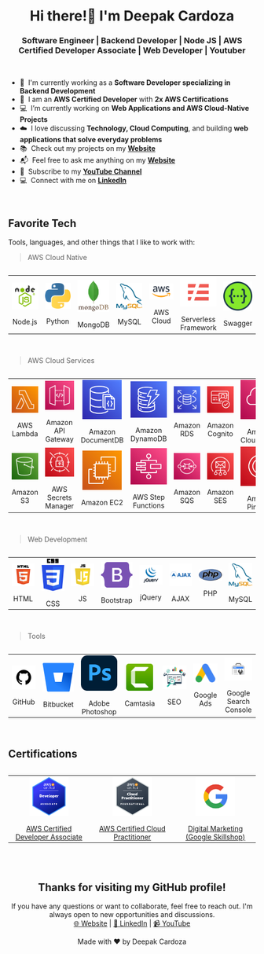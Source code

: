 <h1 align="center">Hi there!👋  I'm Deepak Cardoza</h1>
<h3 align="center">Software Engineer | Backend Developer | Node JS | AWS Certified Developer Associate | Web Developer | Youtuber</h3>
<br>

- 💼 &nbsp;I'm currently working as a **Software Developer specializing in Backend Development**
- 🏅 &nbsp;I am an **AWS Certified Developer** with **2x AWS Certifications**
- 💻 &nbsp;I’m currently working on **Web Applications and AWS Cloud-Native Projects**
- ☁️ &nbsp;I love discussing **Technology, Cloud Computing**, and building **web applications that solve everyday problems**
- 📚 &nbsp;Check out my projects on my **[Website](https://deepakcardoza.com/)**
- 📬 &nbsp;Feel free to ask me anything on my **[Website](https://deepakcardoza.com/)**
- 🎥 &nbsp;Subscribe to my **[YouTube Channel](https://www.youtube.com/channel/UCUMt1meu7i0C8TrJLT_Xe5w)**
- 💻 &nbsp;Connect with me on **[LinkedIn](https://www.linkedin.com/in/deepak-cardoza-b544961aa/)**

<br>

<h2 align="left">Favorite Tech</h2>
<p>Tools, languages, and other things that I like to work with:</p>

> AWS Cloud Native

<div style="overflow-x:auto; border: 0;">
<table style="border-collapse: collapse; width: 100%; border: 0;" align="center">
  <tr>
    <td align="center" width="14%" style="border: 0;">
      <a href="#">
        <img src="./img/node-js-transparent.png" width="80" height="auto" alt="Node.js" style="display: block; margin: auto;"/>
      </a>
      <br>Node.js
    </td>
    <td align="center" width="14%" style="border: 0;">
      <a href="#">
        <img src="./img/python.png" width="80" height="auto" alt="Python" style="display: block; margin: auto;"/>
      </a>
      <br>Python
    </td>
    <td align="center" width="14%" style="border: 0;">
      <a href="#">
        <img src="./img/mongodb.png" width="80" height="auto" alt="MongoDB" style="display: block; margin: auto;"/>
      </a>
      <br>MongoDB
    </td>
    <td align="center" width="14%" style="border: 0;">
      <a href="#">
        <img src="./img/mysql.png" width="80" height="auto" alt="MySQL" style="display: block; margin: auto;"/>
      </a>
      <br>MySQL
    </td>
    <td align="center" width="14%" style="border: 0;">
      <a href="#">
        <img src="./img/aws.png" width="80" height="auto" alt="AWS Cloud" style="display: block; margin: auto;"/>
      </a>
      <br>AWS Cloud
    </td>
    <td align="center" width="14%" style="border: 0;">
      <a href="#">
        <img src="./img/serverless-2.png" width="80" height="auto" alt="Serverless Framework" style="display: block; margin: auto;"/>
      </a>
      <br>Serverless Framework
    </td>
    <td align="center" width="14%" style="border: 0;">
      <a href="#">
        <img src="./img/Swagger.png" width="80" height="auto" alt="Swagger" style="display: block; margin: auto;"/>
      </a>
      <br>Swagger
    </td>
  </tr>
</table>
</div>

<br>

> AWS Cloud Services

<div style="overflow-x:auto; border: 0;">
<table style="border-collapse: collapse; width: 100%; border: 0;" align="center">
  <tr>
    <td align="center" width="14%" style="border: 0;">
      <a href="#">
        <img src="./img/lambda.png" width="80" height="auto" alt="AWS Lambda" style="display: block; margin: auto;"/>
      </a>
      <br>AWS Lambda
    </td>
    <td align="center" width="14%" style="border: 0;">
      <a href="#">
        <img src="./img/api-gateway.png" width="80" height="auto" alt="Amazon API Gateway" style="display: block; margin: auto;"/>
      </a>
      <br>Amazon API Gateway
    </td>
    <td align="center" width="14%" style="border: 0;">
      <a href="#">
        <img src="./img/DocumentDB.png" width="80" height="auto" alt="Amazon DocumentDB" style="display: block; margin: auto;"/>
      </a>
      <br>Amazon DocumentDB
    </td>
    <td align="center" width="14%" style="border: 0;">
      <a href="#">
        <img src="./img/dynamodb.png" width="80" height="auto" alt="Amazon DynamoDB" style="display: block; margin: auto;"/>
      </a>
      <br>Amazon DynamoDB
    </td>
    <td align="center" width="14%" style="border: 0;">
      <a href="#">
        <img src="./img/rds.png" width="80" height="auto" alt="Amazon RDS" style="display: block; margin: auto;"/>
      </a>
      <br>Amazon RDS
    </td>
    <td align="center" width="14%" style="border: 0;">
      <a href="#">
        <img src="./img/Cognito.png" width="80" height="auto" alt="Amazon Cognito" style="display: block; margin: auto;"/>
      </a>
      <br>Amazon Cognito
    </td>
    <td align="center" width="14%" style="border: 0;">
      <a href="#">
        <img src="./img/aws-cloudwatch-logo.png" width="80" height="auto" alt="Amazon CloudWatch" style="display: block; margin: auto;"/>
      </a>
      <br>Amazon CloudWatch
    </td>
  </tr>
  <tr>
  <td align="center" width="14%" style="border: 0;">
      <a href="#">
        <img src="./img/s3.png" width="80" height="auto" alt="Amazon S3" style="display: block; margin: auto;"/>
      </a>
      <br>Amazon S3
    </td>
  <td align="center" width="14%" style="border: 0;">
      <a href="#">
        <img src="./img/Secrets-Manager.png" width="80" height="auto" alt="Amazon EC2" style="display: block; margin: auto;"/>
      </a>
      <br>AWS Secrets Manager
    </td>
    <td align="center" width="14%" style="border: 0;">
      <a href="#">
        <img src="./img/EC2.png" width="80" height="auto" alt="Amazon EC2" style="display: block; margin: auto;"/>
      </a>
      <br>Amazon EC2
    </td>
    <td align="center" width="14%" style="border: 0;">
      <a href="#">
        <img src="./img/Step-Functions.png" width="80" height="auto" alt="AWS Step Functions" style="display: block; margin: auto;"/>
      </a>
      <br>AWS Step Functions
    </td>
    <td align="center" width="14%" style="border: 0;">
      <a href="#">
        <img src="./img/SQS.png" width="80" height="auto" alt="Amazon SQS" style="display: block; margin: auto;"/>
      </a>
      <br>Amazon SQS
    </td>
    <td align="center" width="14%" style="border: 0;">
      <a href="#">
        <img src="./img/SES.png" width="80" height="auto" alt="Amazon SES" style="display: block; margin: auto;"/>
      </a>
      <br>Amazon SES
    </td>
    <td align="center" width="14%" style="border: 0;">
      <a href="#">
        <img src="./img/Pinpoint.png" width="80" height="auto" alt="Amazon Pinpoint" style="display: block; margin: auto;"/>
      </a>
      <br>Amazon Pinpoint
    </td>
  </tr>
</table>
</div>

<br>

> Web Development

<div style="overflow-x:auto; border: 0;">
<table style="border-collapse: collapse; width: 100%; border: 0;" align="center">
  <tr>
    <td align="center" width="12%" style="border: 0;">
      <a href="#">
        <img src="./img/html.png" width="80" height="auto" alt="HTML" style="display: block; margin: auto;"/>
      </a>
      <br>HTML
    </td>
    <td align="center" width="12%" style="border: 0;">
      <a href="#">
        <img src="./img/css-logo.png" width="55" height="auto" alt="CSS" style="display: block; margin: auto;"/>
      </a>
      <br>CSS
    </td>
    <td align="center" width="12%" style="border: 0;">
      <a href="#">
        <img src="./img/js.png" width="80" height="auto" alt="JS" style="display: block; margin: auto;"/>
      </a>
      <br>JS
    </td>
    <td align="center" width="12%" style="border: 0;">
      <a href="#">
        <img src="./img/bootstrap.png" width="80" height="auto" alt="Bootstrap" style="display: block; margin: auto;"/>
      </a>
      <br>Bootstrap
    </td>
    <td align="center" width="12%" style="border: 0;">
      <a href="#">
        <img src="./img/jquery.png" width="80" height="auto" alt="jQuery" style="display: block; margin: auto;"/>
      </a>
      <br>jQuery
    </td>
    <td align="center" width="12%" style="border: 0;">
      <a href="#">
        <img src="./img/ajax.png" width="80" height="auto" alt="AJAX" style="display: block; margin: auto;"/>
      </a>
      <br>AJAX
    </td>
    <td align="center" width="12%" style="border: 0;">
      <a href="#">
        <img src="./img/php.png" width="80" height="auto" alt="PHP" style="display: block; margin: auto;"/>
      </a>
      <br>PHP
    </td>
    <td align="center" width="12%" style="border: 0;">
      <a href="#">
        <img src="./img/mysql.png" width="80" height="auto" alt="MySQL" style="display: block; margin: auto;"/>
      </a>
      <br>MySQL
    </td>
  </tr>
</table>
</div>

<br>

> Tools

<div style="overflow-x:auto; border: 0;">
<table style="border-collapse: collapse; width: 100%; border: 0;" align="center">
  <tr>
    <td align="center" width="12%" style="border: 0;">
      <a href="#">
        <img src="./img/github.png" width="80" height="auto" alt="Github" style="display: block; margin: auto;"/>
      </a>
      <br>GitHub
    </td>
    <td align="center" width="12%" style="border: 0;">
      <a href="#">
        <img src="./img/bitbucket.png" width="80" height="auto" alt="Bitbucket" style="display: block; margin: auto;"/>
      </a>
      <br>Bitbucket
    </td>
    <td align="center" width="12%" style="border: 0;">
      <a href="#">
        <img src="./img/photoshop.png" width="80" height="auto" alt="Adobe Photoshop" style="display: block; margin: auto;"/>
      </a>
      <br>Adobe Photoshop
    </td>
    <td align="center" width="12%" style="border: 0;">
      <a href="#">
        <img src="./img/Camtasia-01.png" width="55" height="auto" alt="Camtasia" style="display: block; margin: auto;"/>
      </a>
      <br>Camtasia
    </td>
    <td align="center" width="12%" style="border: 0;">
      <a href="#">
        <img src="./img/seo.png" width="80" height="auto" alt="SEO" style="display: block; margin: auto;"/>
      </a>
      <br>SEO
    </td>
    <td align="center" width="12%" style="border: 0;">
      <a href="#">
        <img src="./img/google-ads.png" width="80" height="auto" alt="Google Ads" style="display: block; margin: auto;"/>
      </a>
      <br>Google Ads
    </td>
    <td align="center" width="12%" style="border: 0;">
      <a href="#">
        <img src="./img/search-console.png" width="80" height="auto" alt="Google Search Console" style="display: block; margin: auto;"/>
      </a>
      <br>Google Search Console
    </td>
  </tr>
</table>
</div>

<br>

<h2 align="left">Certifications</h2>

<div style="overflow-x:auto; border: 0;">
<table style="border-collapse: collapse; width: 100%; border: 0;" align="center">
  <tr>
    <td align="center" width="12%" style="border: 0;">
      <a href="https://www.credly.com/badges/9339c06d-0b18-4a99-8c39-fde22a36e627/public_url" target="_blank">
        <img src="./img/aws-certified-developer-associate.png" width="80" height="auto" alt="AWS Certified Developer Associate" style="display: block; margin: auto;"/>
      </a>
      <br><a href="https://www.credly.com/badges/9339c06d-0b18-4a99-8c39-fde22a36e627/public_url" target="_blank">AWS Certified Developer Associate</a>
    </td>
    <td align="center" width="12%" style="border: 0;">
      <a href="https://www.credly.com/badges/47216d38-0e6a-49c1-ad72-688203fec59d/public_url" target="_blank">
        <img src="./img/aws-certified-cloud-practitioner.png" width="80" height="auto" alt="AWS Certified Cloud Practitioner" style="display: block; margin: auto;"/>
      </a>
      <br><a href="https://www.credly.com/badges/47216d38-0e6a-49c1-ad72-688203fec59d/public_url" target="_blank">AWS Certified Cloud Practitioner</a>
    </td>
    <td align="center" width="12%" style="border: 0;">
      <a href="https://skillshop.exceedlms.com/student/award/r8KQGDqvVwFyLWa6vQSzv7a7" target="_blank">
        <img src="./img/google.png" width="80" height="auto" alt="Digital Marketing" style="display: block; margin: auto;"/>
      </a>
      <br><a href="https://skillshop.exceedlms.com/student/award/r8KQGDqvVwFyLWa6vQSzv7a7" target="_blank"> Digital Marketing (Google Skillshop)
    </td>
  </tr>
</table>
</div>

<br>
<br>

<h2 align="center">Thanks for visiting my GitHub profile!</h2>
<p align="center">
  If you have any questions or want to collaborate, feel free to reach out. I'm always open to new opportunities and discussions.<br>
  <a href="https://deepakcardoza.com/" target="_blank">🌐 Website</a> | <a href="https://www.linkedin.com/in/deepak-cardoza-b544961aa/" target="_blank">🔗 LinkedIn</a> | <a href="https://www.youtube.com/channel/UCUMt1meu7i0C8TrJLT_Xe5w" target="_blank">📹 YouTube</a>
</p>
<p align="center">
  Made with ❤️ by Deepak Cardoza
</p>
